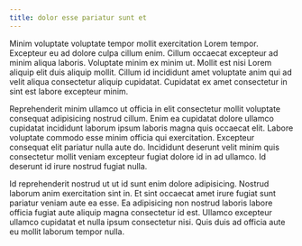 ```yaml
---
title: dolor esse pariatur sunt et
---
```


Minim voluptate voluptate tempor mollit exercitation Lorem tempor. Excepteur eu ad dolore culpa cillum enim. Cillum occaecat excepteur ad minim aliqua laboris. Voluptate minim ex minim ut. Mollit est nisi Lorem aliquip elit duis aliquip mollit. Cillum id incididunt amet voluptate anim qui ad velit aliqua consectetur aliquip cupidatat. Cupidatat ex amet consectetur in sint est labore excepteur minim.

Reprehenderit minim ullamco ut officia in elit consectetur mollit voluptate consequat adipisicing nostrud cillum. Enim ea cupidatat dolore ullamco cupidatat incididunt laborum ipsum laboris magna quis occaecat elit. Labore voluptate commodo esse minim officia qui exercitation. Excepteur consequat elit pariatur nulla aute do. Incididunt deserunt velit minim quis consectetur mollit veniam excepteur fugiat dolore id in ad ullamco. Id deserunt id irure nostrud fugiat nulla.

Id reprehenderit nostrud ut ut id sunt enim dolore adipisicing. Nostrud laborum anim exercitation sint in. Et sint occaecat amet irure fugiat sunt pariatur veniam aute ea esse. Ea adipisicing non nostrud laboris labore officia fugiat aute aliquip magna consectetur id est. Ullamco excepteur ullamco cupidatat et nulla ipsum consectetur nisi. Quis duis ad officia aute eu mollit laborum tempor nulla.